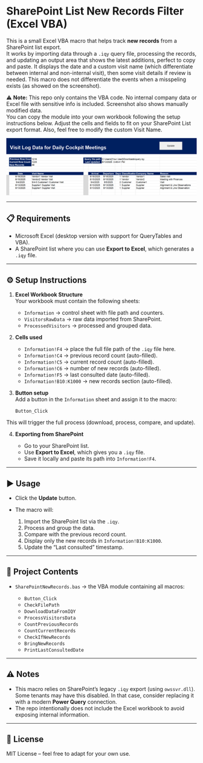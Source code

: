 # SharePoint List New Records Filter (Excel VBA)

This is a small Excel VBA macro that helps track **new records** from a SharePoint list export.  
It works by importing data through a `.iqy` query file, processing the records, and updating an output area that shows the latest additions, perfect to copy and paste.
It displays the date and a custom visit name (which differentiate between internal and non-internal visit), then some visit details if review is needed.
This macro does not differentiate the events when a misspeling exists (as showed on the screenshot).

⚠️ **Note:** This repo only contains the VBA code. No internal company data or Excel file with sensitive info is included. Screenshot also shows manually modified data.  
You can copy the module into your own workbook following the setup instructions below.
Adjust the cells and fields to fit on your SharePoint List export format. Also, feel free to modify the custom Visit Name.

<img src="ExcelScreenshot.png" alt="Screenshot" width="750"/>

---

## 📋 Requirements
- Microsoft Excel (desktop version with support for QueryTables and VBA).
- A SharePoint list where you can use **Export to Excel**, which generates a `.iqy` file.

---

## ⚙️ Setup Instructions

1. **Excel Workbook Structure**  
   Your workbook must contain the following sheets:
   - `Information` → control sheet with file path and counters.
   - `VisitorsRawData` → raw data imported from SharePoint.
   - `ProcessedVisitors` → processed and grouped data.

2. **Cells used**  
   - `Information!F4` → place the full file path of the `.iqy` file here.  
   - `Information!C4` → previous record count (auto-filled).  
   - `Information!C5` → current record count (auto-filled).  
   - `Information!C6` → number of new records (auto-filled).  
   - `Information!F5` → last consulted date (auto-filled).  
   - `Information!B10:K1000` → new records section (auto-filled).

3. **Button setup**  
   Add a button in the `Information` sheet and assign it to the macro:
   ```vba
   Button_Click
   ```

This will trigger the full process (download, process, compare, and update).

4. **Exporting from SharePoint**

   * Go to your SharePoint list.
   * Use **Export to Excel**, which gives you a `.iqy` file.
   * Save it locally and paste its path into `Information!F4`.

---

## ▶️ Usage

* Click the **Update** button.
* The macro will:

  1. Import the SharePoint list via the `.iqy`.
  2. Process and group the data.
  3. Compare with the previous record count.
  4. Display only the new records in `Information!B10:K1000`.
  5. Update the “Last consulted” timestamp.

---

## 📂 Project Contents

* `SharePointNewRecords.bas` → the VBA module containing all macros:

  * `Button_Click`
  * `CheckFilePath`
  * `DownloadDataFromIQY`
  * `ProcessVisitorsData`
  * `CountPreviousRecords`
  * `CountCurrentRecords`
  * `CheckIfNewRecords`
  * `BringNewRecords`
  * `PrintLastConsultedDate`

---

## ⚠️ Notes

* This macro relies on SharePoint’s legacy `.iqy` export (using `owssvr.dll`).
  Some tenants may have this disabled. In that case, consider replacing it with a modern **Power Query** connection.
* The repo intentionally does not include the Excel workbook to avoid exposing internal information.

---

## 📜 License

MIT License – feel free to adapt for your own use.
